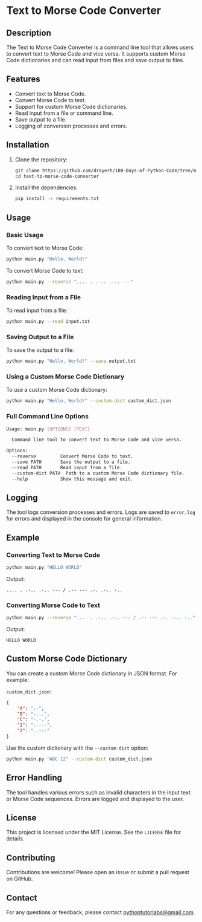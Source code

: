 # Text to Morse Code Converter

## Description

The Text to Morse Code Converter is a command line tool that allows users to convert text to Morse Code and vice versa. It supports custom Morse Code dictionaries and can read input from files and save output to files.

## Features

- Convert text to Morse Code.
- Convert Morse Code to text.
- Support for custom Morse Code dictionaries.
- Read input from a file or command line.
- Save output to a file.
- Logging of conversion processes and errors.

## Installation

1. Clone the repository:
    ```sh
    git clone https://github.com/drayerh/100-Days-of-Python-Code/tree/main/day-82-text-to-morse-code-converter.git
    cd text-to-morse-code-converter
    ```

2. Install the dependencies:
    ```sh
    pip install -r requirements.txt
    ```

## Usage

### Basic Usage

To convert text to Morse Code:
```sh
python main.py "Hello, World!"
```

To convert Morse Code to text:
```sh
python main.py --reverse ".... . .-.. .-.. ---"
```

### Reading Input from a File

To read input from a file:
```sh
python main.py --read input.txt
```

### Saving Output to a File

To save the output to a file:
```sh
python main.py "Hello, World!" --save output.txt
```

### Using a Custom Morse Code Dictionary

To use a custom Morse Code dictionary:
```sh
python main.py "Hello, World!" --custom-dict custom_dict.json
```

### Full Command Line Options

```sh
Usage: main.py [OPTIONS] [TEXT]

  Command line tool to convert text to Morse Code and vice versa.

Options:
  --reverse         Convert Morse Code to text.
  --save PATH       Save the output to a file.
  --read PATH       Read input from a file.
  --custom-dict PATH  Path to a custom Morse Code dictionary file.
  --help            Show this message and exit.
```

## Logging

The tool logs conversion processes and errors. Logs are saved to `error.log` for errors and displayed in the console for general information.

## Example

### Converting Text to Morse Code

```sh
python main.py "HELLO WORLD"
```

Output:
```
.... . .-.. .-.. --- / .-- --- .-. .-.. -..
```

### Converting Morse Code to Text

```sh
python main.py --reverse ".... . .-.. .-.. --- / .-- --- .-. .-.. -.."
```

Output:
```
HELLO WORLD
```

## Custom Morse Code Dictionary

You can create a custom Morse Code dictionary in JSON format. For example:

`custom_dict.json`:
```json
{
    "A": ".-",
    "B": "-...",
    "C": "-.-.",
    "1": ".----",
    "2": "..---"
}
```

Use the custom dictionary with the `--custom-dict` option:
```sh
python main.py "ABC 12" --custom-dict custom_dict.json
```

## Error Handling

The tool handles various errors such as invalid characters in the input text or Morse Code sequences. Errors are logged and displayed to the user.

## License

This project is licensed under the MIT License. See the `LICENSE` file for details.

## Contributing

Contributions are welcome! Please open an issue or submit a pull request on GitHub.

## Contact

For any questions or feedback, please contact pythontutorlabs@gmail.com.